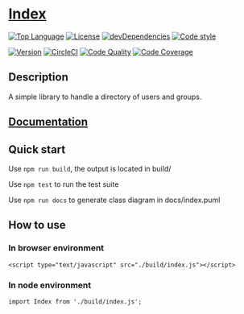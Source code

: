 # [Index](https://github.com/Eldynn/index)

[![Top Language](https://img.shields.io/github/languages/top/Eldynn/index.svg)](https://github.com/Eldynn/index/blob/master/tsconfig.json)
[![License](https://img.shields.io/github/license/Eldynn/index.svg)](https://github.com/Eldynn/index/blob/master/LICENSE)
[![devDependencies](https://david-dm.org/Eldynn/Index/dev-status.svg)](https://david-dm.org/Eldynn/Index?type=dev)
[![Code style](https://img.shields.io/badge/code_style-prettier-ff69b4.svg)](https://github.com/Eldynn/index/blob/master/package.json)

[![Version](https://img.shields.io/github/package-json/v/Eldynn/index.svg)](https://github.com/Eldynn/index/blob/master/package.json)
[![CircleCI](https://circleci.com/gh/Eldynn/index.svg?style=svg)](https://circleci.com/gh/Eldynn/index)
[![Code Quality](https://api.codacy.com/project/badge/Grade/cbf285d5983d4bdb8c1e726b54c7fcd7)](https://app.codacy.com/app/contact_115/index?utm_source=github.com&utm_medium=referral&utm_content=Eldynn/index&utm_campaign=Badge_Grade_Settings)
[![Code Coverage](https://api.codacy.com/project/badge/Coverage/fe8538e1cc2e42748e6c634365d967dc)](https://www.codacy.com/app/contact_115/index?utm_source=github.com&utm_medium=referral&utm_content=Eldynn/index&utm_campaign=Badge_Coverage)

## Description

A simple library to handle a directory of users and groups.

## [Documentation](https://eldynn.github.io/index/)

## Quick start

Use `npm run build`, the output is located in build/

Use `npm test` to run the test suite

Use `npm run docs` to generate class diagram in docs/index.puml

## How to use

### In browser environment

`<script type="text/javascript" src="./build/index.js"></script>`

### In node environment

`import Index from './build/index.js';`
